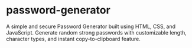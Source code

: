 # password-generator
A simple and secure Password Generator built using HTML, CSS, and JavaScript. Generate random strong passwords with customizable length, character types, and instant copy-to-clipboard feature.
